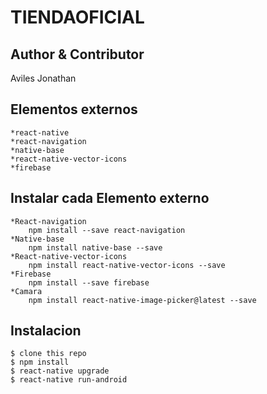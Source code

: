TIENDAOFICIAL
========================
Author & Contributor
------------------------
Aviles Jonathan

Elementos externos
-----------------------
    *react-native
    *react-navigation
    *native-base
    *react-native-vector-icons
    *firebase

Instalar cada Elemento externo
------------------------
    *React-navigation
        npm install --save react-navigation
    *Native-base
        npm install native-base --save
    *React-native-vector-icons
        npm install react-native-vector-icons --save
    *Firebase  
        npm install --save firebase
    *Camara
        npm install react-native-image-picker@latest --save


Instalacion
-------------
    $ clone this repo
    $ npm install
    $ react-native upgrade
    $ react-native run-android
    